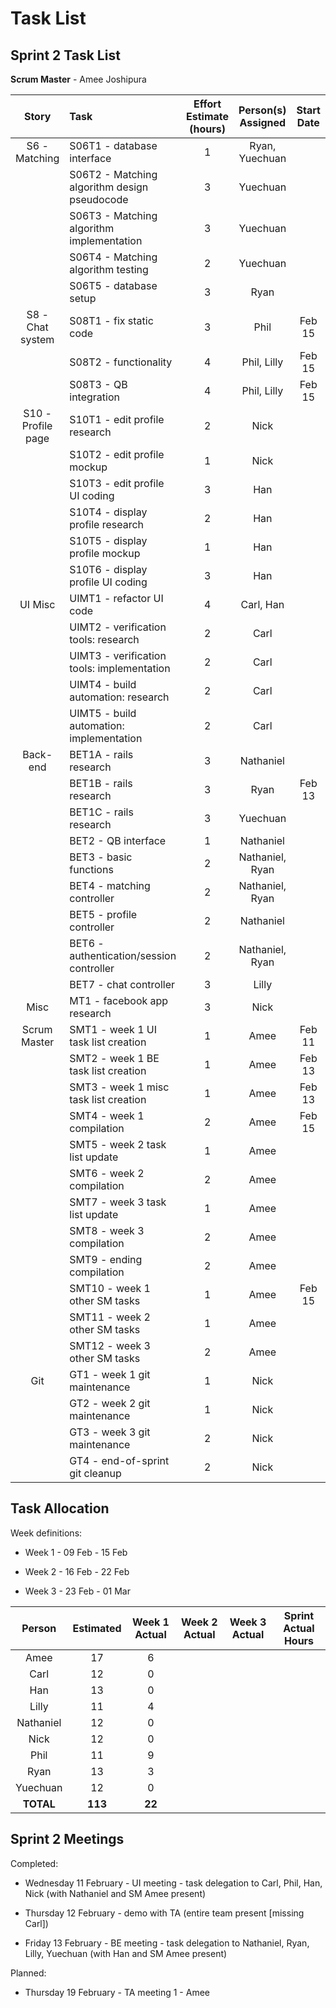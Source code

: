 # Task List 
## Sprint 2 Task List 
 
**Scrum Master** - Amee Joshipura 
 
| Story             | Task                                         | Effort Estimate (hours) | Person(s) Assigned | Start Date | End Date | Actual Effort | 
| :---------------: | :------------------------------------------- | :---------------------: | :----------------: | :--------: | :------: | :-----------: | 
| S6 - Matching     | S06T1 - database interface                   | 1 | Ryan, Yuechuan            |  |  |  |
|                   | S06T2 - Matching algorithm design pseudocode | 3 | Yuechuan                  |  |  |  |
|                   | S06T3 - Matching algorithm implementation    | 3 | Yuechuan                  |  |  |  |
|                   | S06T4 - Matching algorithm testing           | 2 | Yuechuan                  |  |  |  | 
|                   | S06T5 - database setup                       | 3 | Ryan                      |  |  |  |
| S8 - Chat system  | S08T1 - fix static code                      | 3 | Phil                      | Feb 15 | Feb 15 | 5 | 
|                   | S08T2 - functionality                        | 4 | Phil, Lilly               | Feb 15 | Feb 15 | 2 | 
|                   | S08T3 - QB integration                       | 4 | Phil, Lilly               | Feb 15 | Feb 15 | 2 | 
| S10 - Profile page| S10T1 - edit profile research                | 2 | Nick                      |  |  |  | 
|                   | S10T2 - edit profile mockup                  | 1 | Nick                      |  |  |  | 
|                   | S10T3 - edit profile UI coding               | 3 | Han                       |  |  |  | 
|                   | S10T4 - display profile research             | 2 | Han                       |  |  |  | 
|                   | S10T5 - display profile mockup               | 1 | Han                       |  |  |  | 
|                   | S10T6 - display profile UI coding            | 3 | Han                       |  |  |  | 
| UI Misc           | UIMT1 - refactor UI code                     | 4 | Carl, Han                 |  |  |  | 
|                   | UIMT2 - verification tools: research         | 2 | Carl                      |  |  |  |
|                   | UIMT3 - verification tools: implementation   | 2 | Carl                      |  |  |  |
|                   | UIMT4 - build automation: research           | 2 | Carl                      |  |  |  |
|                   | UIMT5 - build automation: implementation     | 2 | Carl                      |  |  |  |
| Back-end          | BET1A - rails research                       | 3 | Nathaniel                 |  |  |  | 
|                   | BET1B - rails research                       | 3 | Ryan                      | Feb 13 | Feb 15 | 3 | 
|                   | BET1C - rails research                       | 3 | Yuechuan                  |  |  |  | 
|                   | BET2 - QB interface                          | 1 | Nathaniel                 |  |  |  | 
|                   | BET3 - basic functions                       | 2 | Nathaniel, Ryan           |  |  |  | 
|                   | BET4 - matching controller                   | 2 | Nathaniel, Ryan           |  |  |  | 
|                   | BET5 - profile controller                    | 2 | Nathaniel                 |  |  |  |
|                   | BET6 - authentication/session controller     | 2 | Nathaniel, Ryan           |  |  |  |
|                   | BET7 - chat controller                       | 3 | Lilly                     |  |  |  |
| Misc              | MT1 - facebook app research                  | 3 | Nick                      |  |  |  | 
| Scrum Master      | SMT1 - week 1 UI task list creation          | 1 | Amee                      | Feb 11 | Feb 11 | 1 | 
|                   | SMT2 - week 1 BE task list creation          | 1 | Amee                      | Feb 13 | Feb 13 | 1 | 
|                   | SMT3 - week 1 misc task list creation        | 1 | Amee                      | Feb 13 | Feb 13 | 1 | 
|                   | SMT4 - week 1 compilation                    | 2 | Amee                      | Feb 15 | Feb 15 | 2 | 
|                   | SMT5 - week 2 task list update               | 1 | Amee                      |  |  |  | 
|                   | SMT6 - week 2 compilation                    | 2 | Amee                      |  |  |  | 
|                   | SMT7 - week 3 task list update               | 1 | Amee                      |  |  |  | 
|                   | SMT8 - week 3 compilation                    | 2 | Amee                      |  |  |  | 
|                   | SMT9 - ending compilation                    | 2 | Amee                      |  |  |  | 
|                   | SMT10 - week 1 other SM tasks                | 1 | Amee                      | Feb 15 | Feb 15 | 1 | 
|                   | SMT11 - week 2 other SM tasks                | 1 | Amee                      |  |  |  | 
|                   | SMT12 - week 3 other SM tasks                | 2 | Amee                      |  |  |  | 
| Git               | GT1 - week 1 git maintenance                 | 1 | Nick                      |  |  |  | 
|                   | GT2 - week 2 git maintenance                 | 1 | Nick                      |  |  |  | 
|                   | GT3 - week 3 git maintenance                 | 2 | Nick                      |  |  |  | 
|                   | GT4 - end-of-sprint git cleanup              | 2 | Nick                      |  |  |  | 
 
## Task Allocation 
 
Week definitions: 
 
* Week 1 - 09 Feb - 15 Feb  
 
* Week 2 - 16 Feb - 22 Feb 
 
* Week 3 - 23 Feb - 01 Mar 
 
| Person    | Estimated | Week 1 Actual | Week 2 Actual  | Week 3 Actual | Sprint Actual Hours | 
| :-------: | :-------: | :-----------: | :------------: | :-----------: | :-----------------: | 
| Amee      | 17        | 6             |                |               |                     | 
| Carl      | 12        | 0             |                |               |                     | 
| Han       | 13        | 0             |                |               |                     | 
| Lilly     | 11        | 4             |                |               |                     | 
| Nathaniel | 12        | 0             |                |               |                     | 
| Nick      | 12        | 0             |                |               |                     | 
| Phil      | 11        | 9             |                |               |                     | 
| Ryan      | 13        | 3             |                |               |                     | 
| Yuechuan  | 12        | 0             |                |               |                     | 
| **TOTAL** | **113**   | **22**        |                |               |                     | 
 
 
## Sprint 2 Meetings 
 
Completed: 
 
* Wednesday 11 February - UI meeting - task delegation to Carl, Phil, Han, Nick (with Nathaniel and SM Amee present) 

* Thursday 12 February - demo with TA (entire team present [missing Carl]) 
 
* Friday 13 February - BE meeting - task delegation to Nathaniel, Ryan, Lilly, Yuechuan (with Han and SM Amee present) 
 
Planned: 
 
* Thursday 19 February - TA meeting 1 - Amee 
